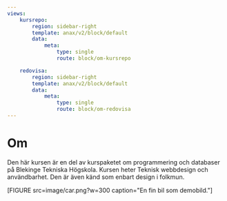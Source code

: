 ```yaml
---
views:
    kursrepo:
        region: sidebar-right
        template: anax/v2/block/default
        data:
            meta:
                type: single
                route: block/om-kursrepo

    redovisa:
        region: sidebar-right
        template: anax/v2/block/default
        data:
            meta:
                type: single
                route: block/om-redovisa
---
```

Om
=========================

Den här kursen är en del av kurspaketet om programmering och databaser på Blekinge Tekniska Högskola. Kursen heter Teknisk webbdesign och användbarhet. Den är även känd som enbart design i folkmun.

[FIGURE src=image/car.png?w=300 caption="En fin bil som demobild."]
